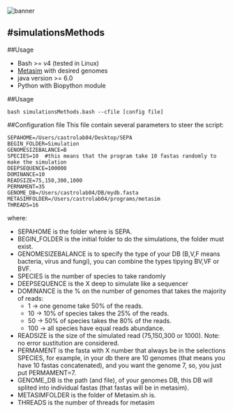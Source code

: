 ![banner](https://raw.githubusercontent.com/microgenomics/tutorials/master/img/microgenomics.png)

#simulationsMethods
--------------------

##Usage
* Bash >= v4 (tested in Linux)
* [Metasim](http://ab.inf.uni-tuebingen.de/software/metasim/) with desired genomes
* java version >= 6.0
* Python with Biopython module

##Usage

	bash simulationsMethods.bash --cfile [config file]

##Configuration file
This file contain several parameters to steer the script:

	SEPAHOME=/Users/castrolab04/Desktop/SEPA
	BEGIN_FOLDER=Simulation
	GENOMESIZEBALANCE=B
	SPECIES=10	#this means that the program take 10 fastas randomly to make the simulation 
	DEEPSEQUENCE=100000
	DOMINANCE=10
	READSIZE=75,150,300,1000
	PERMAMENT=35
	GENOME_DB=/Users/castrolab04/DB/mydb.fasta
	METASIMFOLDER=/Users/castrolab04/programs/metasim
	THREADS=16
	
where:

* SEPAHOME is the folder where is SEPA.
* BEGIN_FOLDER is the initial folder to do the simulations, the folder must exist.
* GENOMESIZEBALANCE is to specify the type of your DB (B,V,F means bacteria, virus and fungi), you can combine the types tipying BV,VF or BVF.
* SPECIES is the number of species to take randomly
* DEEPSEQUENCE is the X deep to simulate like a sequencer
* DOMINANCE is the % on the number of genomes that takes the majority of reads:
	* 1 -> one genome take 50% of the reads.
	* 10 -> 10% of species takes the 25% of the reads.
	* 50 -> 50% of species takes the 80% of the reads.
	* 100 -> all species have equal reads abundance.
* READSIZE is the size of the simulated read (75,150,300 or 1000). Note: no error sustitution are considered.
* PERMAMENT is the fasta with X number that always be in the selections SPECIES, for example, in your db there are 10 genomes (that means you have 10 fastas concatenated), and you want the genome 7, so, you just put PERMAMENT=7.
* GENOME_DB is the path (and file), of your genomes DB, this DB will splited into individual fastas (that fastas will be in metasim).
* METASIMFOLDER is the folder of Metasim.sh is.
* THREADS is the number of threads for metasim
